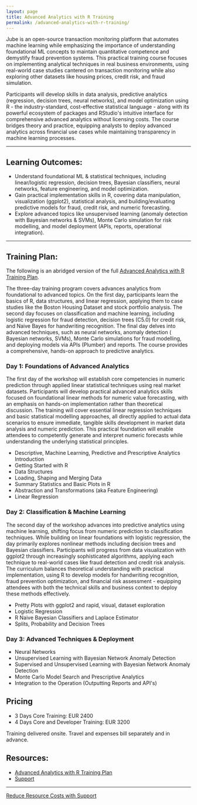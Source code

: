 ```yaml
---
layout: page
title: Advanced Analytics with R Training
permalink: /advanced-analytics-with-r-training/
---
```


Jube is an open-source transaction monitoring platform that automates machine learning while emphasizing the importance
of understanding foundational ML concepts to maintain quantitative competence and demystify fraud prevention systems.
This practical training course focuses on implementing analytical techniques in real business environments, using
real-world case studies cantered on transaction monitoring while also exploring other datasets like housing prices,
credit risk, and fraud simulation.

Participants will develop skills in data analysis, predictive analytics (regression, decision trees, neural networks),
and model optimization using R - the industry-standard, cost-effective statistical language - along with its powerful
ecosystem of packages and RStudio's intuitive interface for comprehensive advanced analytics without licensing costs.
The course bridges theory and practice, equipping analysts to deploy advanced analytics across financial use cases while
maintaining transparency in machine learning processes.

---
## **Learning Outcomes:**

* Understand foundational ML & statistical techniques, including linear/logistic regression, decision trees, Bayesian
  classifiers, neural networks, feature engineering, and model optimization.
* Gain practical implementation skills in R, covering data manipulation, visualization (ggplot2), statistical analysis,
  and building/evaluating predictive models for fraud, credit risk, and numeric forecasting.
* Explore advanced topics like unsupervised learning (anomaly detection with Bayesian networks & SVMs), Monte Carlo
  simulation for risk modelling, and model deployment (APIs, reports, operational integration).

---
## **Training Plan**:

The following is an abridged version of the
full [Advanced Analytics with R Training Plan](https://jube.io/AdvancedAnalyticsWithRTrainingPlan.pdf).

The three-day training program covers advances analytics from foundational to advanced topics. On the first day,
participants learn the basics of R, data structures, and linear regression, applying them to case studies like the
Boston Housing Dataset and stock portfolio analysis. The second day focuses on classification and machine learning,
including logistic regression for fraud detection, decision trees (C5.0) for credit risk, and Naive Bayes for
handwriting recognition. The final day delves into advanced techniques, such as neural networks, anomaly detection (
Bayesian networks, SVMs), Monte Carlo simulations for fraud modelling, and deploying models via APIs (Plumber) and
reports. The course provides a comprehensive, hands-on approach to predictive analytics.

### **Day 1: Foundations of Advanced Analytics**

The first day of the workshop will establish core competencies in numeric prediction through applied linear statistical
techniques using real market datasets. Participants will develop practical advanced analytics skills focused on
foundational linear methods for numeric value forecasting, with an emphasis on hands-on implementation rather than
theoretical discussion. The training will cover essential linear regression techniques and basic statistical modelling
approaches, all directly applied to actual data scenarios to ensure immediate, tangible skills development in market
data analysis and numeric prediction. This practical foundation will enable attendees to competently generate and
interpret numeric forecasts while understanding the underlying statistical principles.

- Descriptive, Machine Learning, Predictive and Prescriptive Analytics Introduction
- Getting Started with R
- Data Structures
- Loading, Shaping and Merging Data
- Summary Statistics and Basic Plots in R
- Abstraction and Transformations (aka Feature Engineering)
- Linear Regression

### **Day 2: Classification & Machine Learning**

The second day of the workshop advances into predictive analytics using machine learning, shifting focus from numeric
prediction to classification techniques. While building on linear foundations with logistic regression, the day
primarily explores nonlinear methods including decision trees and Bayesian classifiers. Participants will progress from
data visualization with ggplot2 through increasingly sophisticated algorithms, applying each technique to real-world
cases like fraud detection and credit risk analysis. The curriculum balances theoretical understanding with practical
implementation, using R to develop models for handwriting recognition, fraud prevention optimization, and financial risk
assessment - equipping attendees with both the technical skills and business context to deploy these methods
effectively.

- Pretty Plots with ggplot2 and rapid, visual, dataset exploration
- Logistic Regression
- R Naive Bayesian Classifiers and Laplace Estimator
- Splits, Probability and Decision Trees

### **Day 3: Advanced Techniques & Deployment**

- Neural Networks
- Unsupervised Learning with Bayesian Network Anomaly Detection
- Supervised and Unsupervised Learning with Bayesian Network Anomaly Detection
- Monte Carlo Model Search and Prescriptive Analytics
- Integration to the Operation (Outputting Reports and API's)

## **Pricing**
* 3 Days Core Training: EUR 2400
* 4 Days Core and Developer Training: EUR 3200

Training delivered onsite.  Travel and expenses bill separately and in advance.

## **Resources:**

* [Advanced Analytics with R Training Plan](https://jube.io/AdvancedAnalyticsWithRTrainingPlan.pdf)
* [Support](/jube-support)

---

<div class="hero__subscribe">
  <a href="/jube-support" class="button button--primary section-button">Reduce Resource Costs with Support</a>
</div>